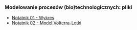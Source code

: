 ### Modelowanie procesów (bio)technologicznych: pliki


* [Notatnik 01 - Wykres](01_plot.ipynb)
* [Notatnik 02 - Model Volterra-Lotki](02_volterr-lotka.ipynb)


